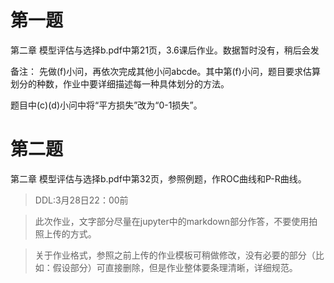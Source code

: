 # 第一题
第二章 模型评估与选择b.pdf中第21页，3.6课后作业。数据暂时没有，稍后会发

备注：
先做(f)小问，再依次完成其他小问abcde。其中第(f)小问，题目要求估算划分的种数，作业中要详细描述每一种具体划分的方法。

题目中(c)(d)小问中将“平方损失”改为“0-1损失”。

# 第二题
第二章 模型评估与选择b.pdf中第32页，参照例题，作ROC曲线和P-R曲线。

>DDL:3月28日22：00前

>此次作业，文字部分尽量在jupyter中的markdown部分作答，不要使用拍照上传的方式。

>关于作业格式，参照之前上传的作业模板可稍做修改，没有必要的部分（比如：假设部分）可直接删除，但是作业整体要条理清晰，详细规范。
